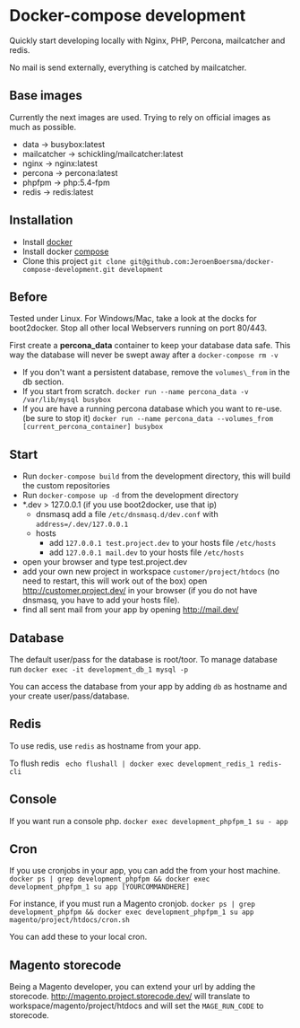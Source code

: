 
Docker-compose development
===

Quickly start developing locally with Nginx, PHP, Percona, mailcatcher and redis.

No mail is send externally, everything is catched by mailcatcher.


Base images
---

Currently the next images are used. Trying to rely on official images as much as possible.

- data -> busybox:latest
- mailcatcher -> schickling/mailcatcher:latest
- nginx -> nginx:latest
- percona -> percona:latest
- phpfpm -> php:5.4-fpm
- redis -> redis:latest


Installation
---

- Install [docker](https://docs.docker.com/)
- Install docker [compose](https://docs.docker.com/compose/install/)
- Clone this project 
  `git clone git@github.com:JeroenBoersma/docker-compose-development.git development`


Before
---

Tested under Linux. For Windows/Mac, take a look at the docks for boot2docker.
Stop all other local Webservers running on port 80/443.

First create a **percona\_data** container to keep your database data safe.
This way the database will never be swept away after a `docker-compose rm -v`

- If you don't want a persistent database, remove the `volumes\_from` in the db section.
- If you start from scratch.
  `docker run --name percona_data -v /var/lib/mysql busybox`
- If you are have a running percona database which you want to re-use. (be sure to stop it)
  `docker run --name percona_data --volumes_from [current_percona_container] busybox`

Start
---

- Run `docker-compose build` from the development directory, this will build the custom repositories
- Run `docker-compose up -d` from the development directory
- \*.dev > 127.0.0.1 (if you use boot2docker, use that ip)
    - dnsmasq
      add a file `/etc/dnsmasq.d/dev.conf` with `address=/.dev/127.0.0.1`
    - hosts
        - add `127.0.0.1 test.project.dev` to your hosts file `/etc/hosts`
        - add `127.0.0.1 mail.dev` to your hosts file `/etc/hosts`
- open your browser and type test.project.dev
- add your own new project in workspace `customer/project/htdocs` (no need to restart, this will work out of the box)
  open http://customer.project.dev/ in your browser (if you do not have dnsmasq, you have to add your hosts file).
- find all sent mail from your app by opening http://mail.dev/


Database
---

The default user/pass for the database is root/toor.
To manage database run `docker exec -it development_db_1 mysql -p`

You can access the database from your app by adding `db` as hostname and your create user/pass/database.


Redis
---

To use redis, use `redis` as hostname from your app.

To flush redis ` echo flushall | docker exec development_redis_1 redis-cli`


Console
---

If you want run a console php.
`docker exec development_phpfpm_1 su - app`

Cron
---

If you use cronjobs in your app, you can add the from your host machine.
`docker ps | grep development_phpfpm && docker exec development_phpfpm_1 su app [YOURCOMMANDHERE]`

For instance, if you must run a Magento cronjob.
`docker ps | grep development_phpfpm && docker exec development_phpfpm_1 su app magento/project/htdocs/cron.sh`

You can add these to your local cron.


Magento storecode
---

Being a Magento developer, you can extend your url by adding the storecode.
http://magento.project.storecode.dev/ will translate to workspace/magento/project/htdocs 
and will set the `MAGE_RUN_CODE` to storecode.


